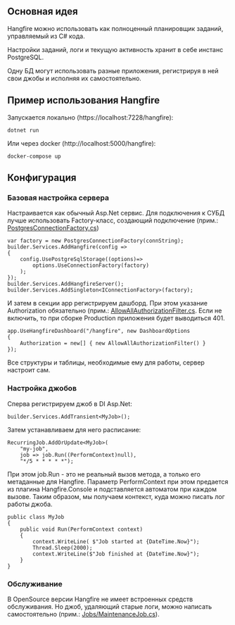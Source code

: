 ## Основная идея
Hangfire можно использовать как полноценный планировщик заданий, управляемый из C# кода.

Настройки заданий, логи и текущую активность хранит в себе инстанс PostgreSQL.

Одну БД могут использовать разные приложения, регистрируя в ней свои джобы и исполняя их самостоятельно.

## Пример использования Hangfire
Запускается локально (https://localhost:7228/hangfire):
```
dotnet run
```
Или через docker (http://localhost:5000/hangfire):
```
docker-compose up
```

## Конфигурация
### Базовая настройка сервера
Настраивается как обычный Asp.Net сервис. Для подключения к СУБД лучше использовать Factory-класс, создающий подключение (прим.: [PostgresConnectionFactory.cs](PostgresConnectionFactory.cs))
```
var factory = new PostgresConnectionFactory(connString);
builder.Services.AddHangfire(config =>
{
    config.UsePostgreSqlStorage((options)=>
        options.UseConnectionFactory(factory)
    );
});
builder.Services.AddHangfireServer();
builder.Services.AddSingleton<IConnectionFactory>(factory);
```
И затем в секции app регистрируем дашборд. При этом указание Authorization обязательно (прим.: [AllowAllAuthorizationFilter.cs](AllowAllAuthorizationFilter.cs). Если не включить, то при сборке Production приложения будет выводиться 401. 
```
app.UseHangfireDashboard("/hangfire", new DashboardOptions
{
    Authorization = new[] { new AllowAllAuthorizationFilter() }
});
```
Все структуры и таблицы, необходимые ему для работы, сервер настроит сам.
### Настройка джобов
Сперва регистрируем джоб в DI Asp.Net:
```
builder.Services.AddTransient<MyJob>();
```
Затем устанавливаем для него расписание:
```
RecurringJob.AddOrUpdate<MyJob>(
    "my-job",
    job => job.Run((PerformContext)null),
    "*/5 * * * * *");
```
При этом job.Run - это не реальный вызов метода, а только его метаданные для Hangfire. Параметр PerformContext при этом предается из плагина Hangfire.Console и подставляется автоматом при каждом вызове. Таким образом, мы получаем контекст, куда можно писать лог работы джоба.
```
public class MyJob
{
    public void Run(PerformContext context)
    {
        context.WriteLine( $"Job started at {DateTime.Now}");
        Thread.Sleep(2000);
        context.WriteLine($"Job finished at {DateTime.Now}");
    }
}
```
### Обслуживание
В OpenSource версии Hangfire не имеет встроенных средств обслуживания. Но джоб, удаляющий старые логи, можно написать самостоятельно (прим.: [Jobs/MaintenanceJob.cs](Jobs/MaintenanceJob.cs)).